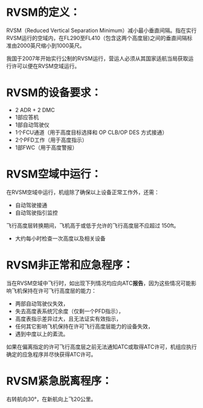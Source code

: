 # RVSM的定义：

RVSM（Reduced Vertical Separation Minimum）减小最小垂直间隔。指在实行RVSM运行的空域内，在FL290至FL410（包含这两个高度层)之间的垂直间隔标准由2000英尺缩小到1000英尺。

我国于2007年开始实行公制的RVSM运行，营运人必须从其国家适航当局获取运行许可以便在RVSM空域运行。

# RVSM的设备要求：

* 2 ADR + 2 DMC
* 1部应答机
* 1部自动驾驶仪
* 1个FCU通道（用于高度目标选择和 OP CLB/OP DES 方式接通）
* 2个PFD工作（用于高度指示）
* 1部FWC（用于高度警报）

# RVSM空域中运行：

在RVSM空域中运行，机组除了确保以上设备正常工作外，还需：

* 自动驾驶接通
* 自动驾驶指引监控

飞行高度层转换期间，飞机高于或低于允许的飞行高度层不应超过 150ft。

* 大约每小时检查一次高度以及相关设备

# RVSM非正常和应急程序：

当在RVSM空域中飞行时，如出现下列情况均应向ATC**报告**，因为这些情况可能影响飞机保持在许可飞行高度层的能力：

* 两部自动驾驶仪失效，
* 失去高度表系统冗余度（仅剩一个PFD指示），
* 高度表指示差异过大，且无法证实有效指示，
* 任何其它影响飞机保持在许可飞行高度层能力的设备失效，
* 遇到中度以上的紊流。

如果在偏离指定的许可飞行高度层之前无法通知ATC或取得ATC许可，机组应执行确定的应急程序并尽快获得ATC许可。 

# RVSM紧急脱离程序：

右转航向30°，在新航向上飞20公里。

<br />

<br />
